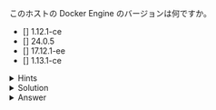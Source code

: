 このホストの Docker Engine のバージョンは何ですか。
- [] 1.12.1-ce
- [] 24.0.5
- [] 17.12.1-ee
- [] 1.13.1-ce

<details>
  <summary>Hints</summary>
  <p><b>`docker version` コマンドを使用します。</b></p>
</details>

<details>
  <summary>Solution</summary>
  <p><b>`docker version` コマンドを実行し、Server セクションの Engine の Version を確認します。</b></p>
</details>

<details>
  <summary>Answer</summary>
  <p><b>20.0.5</b></p>
</details>